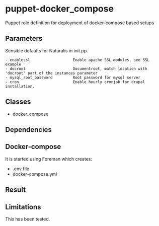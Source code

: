 puppet-docker_compose
=====================
Puppet role definition for deployment of docker-compose based setups

Parameters
-------------
Sensible defaults for Naturalis in init.pp.

```
- enablessl                   Enable apache SSL modules, see SSL example
- docroot                     Documentroot, match location with 'docroot' part of the instances parameter
- mysql_root_password         Root password for mysql server
- cron                        Enable hourly cronjob for drupal installation. 
```


Classes
-------------
- docker_compose


Dependencies
-------------

Docker-compose
--------------

It is started using Foreman which creates:

 - .env file
 - docker-compose.yml



Result
------

Limitations
-----------
This has been tested.

